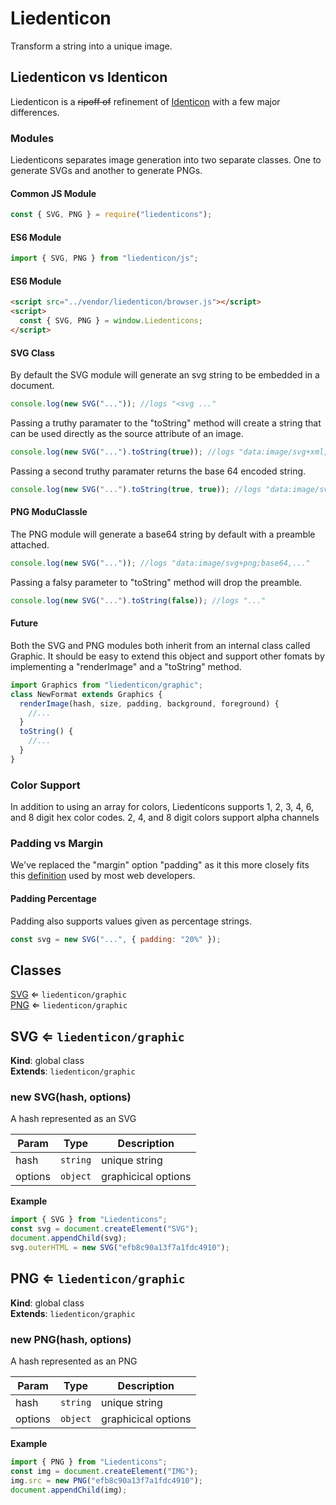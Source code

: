 # Liedenticon

Transform a string into a unique image.

## Liedenticon vs Identicon

Liedenticon is a ~~ripoff of~~ refinement of [Identicon](https://github.com/stewartlord/identicon.js/tree/master) with a few major differences.

### Modules

Liedenticons separates image generation into two separate classes. One to generate SVGs and another to generate PNGs.

#### Common JS Module

```javascript
const { SVG, PNG } = require("liedenticons");
```

#### ES6 Module

```javascript
import { SVG, PNG } from "liedenticon/js";
```

#### ES6 Module

```html
<script src="../vendor/liedenticon/browser.js"></script>
<script>
  const { SVG, PNG } = window.Liedenticons;
</script>
```

#### SVG Class

By default the SVG module will generate an svg string to be embedded in a document.

```javascript
console.log(new SVG("...")); //logs "<svg ..."
```

Passing a truthy paramater to the "toString" method will create a string that can be used
directly as the source attribute of an image.

```javascript
console.log(new SVG("...").toString(true)); //logs "data:image/svg+xml;utf8,<svg ..."
```

Passing a second truthy paramater returns the base 64 encoded string.

```javascript
console.log(new SVG("...").toString(true, true)); //logs "data:image/svg+xml;base64,..."
```

#### PNG ModuClassle

The PNG module will generate a base64 string by default with a preamble attached.

```javascript
console.log(new SVG("...")); //logs "data:image/svg+png;base64,..."
```

Passing a falsy parameter to "toString" method will drop the preamble.

```javascript
console.log(new SVG("...").toString(false)); //logs "..."
```

#### Future

Both the SVG and PNG modules both inherit from an internal class called Graphic.
It should be easy to extend this object and support other fomats by implementing
a "renderImage" and a "toString" method.

```javascript
import Graphics from "liedenticon/graphic";
class NewFormat extends Graphics {
  renderImage(hash, size, padding, background, foreground) {
    //...
  }
  toString() {
    //...
  }
}
```

### Color Support

In addition to using an array for colors, Liedenticons supports 1, 2, 3, 4, 6, and 8 digit hex color codes.
2, 4, and 8 digit colors support alpha channels

### Padding vs Margin

We've replaced the "margin" option "padding" as it this more closely fits this [definition](https://www.w3schools.com/cSS/css_padding.asp) used by most web developers.

#### Padding Percentage

Padding also supports values given as percentage strings.

```javascript
const svg = new SVG("...", { padding: "20%" });
```

## Classes

<dl>
<dt><a href="#SVG">SVG</a> ⇐ <code>liedenticon/graphic</code></dt>
<dd></dd>
<dt><a href="#PNG">PNG</a> ⇐ <code>liedenticon/graphic</code></dt>
<dd></dd>
</dl>

<a name="SVG"></a>

## SVG ⇐ <code>liedenticon/graphic</code>

**Kind**: global class  
**Extends**: <code>liedenticon/graphic</code>  
<a name="new_SVG_new"></a>

### new SVG(hash, options)

A hash represented as an SVG

| Param   | Type                | Description         |
| ------- | ------------------- | ------------------- |
| hash    | <code>string</code> | unique string       |
| options | <code>object</code> | graphicical options |

**Example**

```js
import { SVG } from "Liedenticons";
const svg = document.createElement("SVG");
document.appendChild(svg);
svg.outerHTML = new SVG("efb8c90a13f7a1fdc4910");
```

<a name="PNG"></a>

## PNG ⇐ <code>liedenticon/graphic</code>

**Kind**: global class  
**Extends**: <code>liedenticon/graphic</code>  
<a name="new_PNG_new"></a>

### new PNG(hash, options)

A hash represented as an PNG

| Param   | Type                | Description         |
| ------- | ------------------- | ------------------- |
| hash    | <code>string</code> | unique string       |
| options | <code>object</code> | graphicical options |

**Example**

```js
import { PNG } from "Liedenticons";
const img = document.createElement("IMG");
img.src = new PNG("efb8c90a13f7a1fdc4910");
document.appendChild(img);
```
